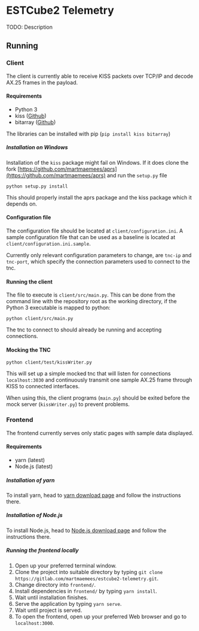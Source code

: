 # ESTCube2 Telemetry

TODO: Description

## Running

### Client

The client is currently able to receive KISS packets over TCP/IP and decode AX.25 frames in the payload.

#### Requirements

* Python 3
* kiss ([Github](https://github.com/ampledata/kiss))
* bitarray ([Github](https://github.com/ilanschnell/bitarray))

The libraries can be installed with pip (`pip install kiss bitarray`)

##### Installation on Windows

Installation of the `kiss` package might fail on Windows. If it does clone the fork [https://github.com/martmaemees/aprs](https://github.com/martmaemees/aprs) and run the `setup.py` file

```
python setup.py install
```

This should properly install the aprs package and the kiss package which it depends on.

#### Configuration file

The configuration file should be located at `client/configuration.ini`. A sample configuration file that can be used as a baseline is located at `client/configuration.ini.sample`.

Currently only relevant configuration parameters to change, are `tnc-ip` and `tnc-port`, which specify the connection parameters used to connect to the tnc.

#### Running the client

The file to execute is `client/src/main.py`. This can be done from the command line with the repository root as the working directory, if the Python 3 executable is mapped to python:

```
python client/src/main.py
```

The tnc to connect to should already be running and accepting connections.

#### Mocking the TNC

```
python client/test/kissWriter.py
```

This will set up a simple mocked tnc that will listen for connections `localhost:3030` and continuously transmit one sample AX.25 frame through KISS to connected interfaces.

When using this, the client programs (`main.py`) should be exited before the mock server (`kissWriter.py`) to prevent problems.

### Frontend

The frontend currently serves only static pages with sample data displayed.

#### Requirements

* yarn (latest)
* Node.js (latest)

##### Installation of yarn

To install yarn, head to [yarn download page](https://yarnpkg.com/lang/en/docs/install/) and follow the instructions there.   

##### Installation of Node.js

To install Node.js, head to [Node.js download page](https://nodejs.org/en/) and follow the instructions there.

##### Running the frontend locally

1.  Open up your preferred terminal window.
2.  Clone the project into suitable directory by typing `git clone https://gitlab.com/martmaemees/estcube2-telemetry.git`.
2.  Change directory into `frontend/`.
3.  Install dependencies in `frontend/` by typing `yarn install`.
4.  Wait until installation finishes.
5.  Serve the application by typing `yarn serve`.
6.  Wait until project is served.
7.  To open the frontend, open up your preferred Web browser and go to `localhost:3000`.
